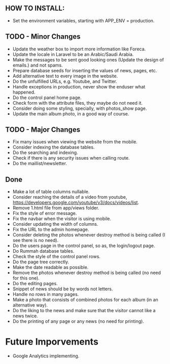 
## HOW TO INSTALL:

- Set the environment variables, starting with APP_ENV = production.

## TODO - Minor Changes

- Update the weather box to import more information like Foreca.
- Update the locale in Laravel to be an Arabic/Saudi Arabia.
- Make the messages to be sent good looking ones (Update the design of emails.) and not spams.
- Prepare database seeds for inserting the values of news, pages, etc.
- Add alternative text to every image in the website.
- Do the unfulfilled URLs, e.g. Youtube, and Twitter.
- Handle exceptions in production, never show the enduser what happened.
- Do the control panel home page.
- Check form with the attribute files, they maybe do not need it.
- Consider doing some styling, specially, with photos_show page.
- Update the main album photo, in a good way of course.

## TODO - Major Changes

- Fix many issues when viewing the website from the mobile.
- Consider indexing the database tables.
- Do the searching and indexing.
- Check if there is any security issues when calling route.
- Do the maillist/newsletter.

## Done

- Make a lot of table columns nullable.
- Consider reaching the details of a video from youtube, https://developers.google.com/youtube/v3/docs/videos/list.
- Remove 1.html file from app/views folder.
- Fix the style of error message.
- Fix the navbar when the visitor is using mobile.
- Consider updating the width of columns.
- Fix the URL to the admin homepage.
- Consider deleting the photos whenever destroy method is being called (I see there is no need).
- Do the users page in the control panel, so as, the login/logout page.
- Do Rummah database tables.
- Check the style of the control panel rows.
- Do the page tree correctly.
- Make the date readable as possible.
- Remove the photos whenever destroy method is being called (no need for this one).
- Do the editing pages.
- Snippet of news should be by words not letters.
- Handle no rows in many pages.
- Make a photo that consists of combined photos for each album (in an alternative way).
- Do the liking to the news and make sure that the visitor cannot like a news twice.
- Do the printing of any page or any news (no need for printing).

# Future Imporvements
- Google Analytics implementing.
